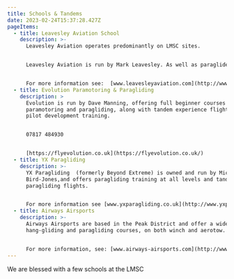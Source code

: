```yaml
---
title: Schools & Tandems
date: 2023-02-24T15:37:28.427Z
pageItems:
  - title: Leavesley Aviation School
    description: >-
      L﻿eavesley Aviation operates predominantly on LMSC sites.


      Leavesley Aviation is run by Mark Leavesley. As well as paraglider training, Mark also offers tandem paragliding flights, CP Plus and 1 on 1 fly guiding.


      For more information see:  [www.leavesleyaviation.com](http://www.leavesleyaviation.com/) and [https://www.youtube.com/@leavesleyaviation](https://www.youtube.com/@leavesleyaviation).
  - title: Evolution Paramotoring & Paragliding
    description: >
      Evolution is run by Dave Manning, offering full beginner courses in
      paramotoring and paragliding, along with tandem experience flights and
      pilot development training. 


      07817 484930


      [https://flyevolution.co.uk](https://flyevolution.co.uk/)
  - title: YX Paragliding
    description: >-
      YX Paragliding  (formerly Beyond Extreme) is owned and run by Mick
      Bird-Jones,and offers paragliding training at all levels and tandem
      paragliding flights.


      For more information see [www.yxparagliding.co.uk](http://www.yxparagliding.co.uk/)  or call 07855491080
  - title: Airways Airsports
    description: >-
      Airways Airsports are based in the Peak District and offer a wide range of
      hang-gliding and paragliding courses, on both winch and aerotow.


      For more information, see: [www.airways-airsports.com](http://www.airways-airsports.com/)
---
```

W﻿e are blessed with a few schools at the LMSC